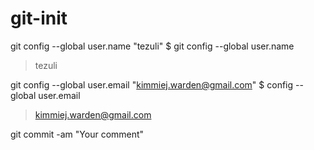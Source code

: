 # git-init

git config --global user.name "tezuli"
$ git config --global user.name
>tezuli

git config --global user.email "kimmiej.warden@gmail.com"
$ config --global user.email
>kimmiej.warden@gmail.com

git commit -am "Your comment"
